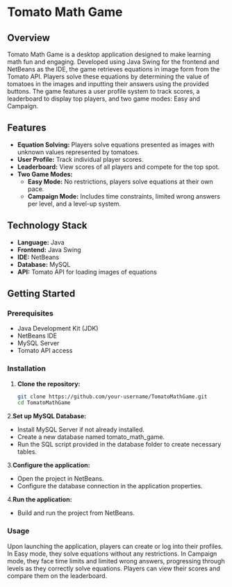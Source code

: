 # Tomato Math Game

## Overview

Tomato Math Game is a desktop application designed to make learning math fun and engaging. Developed using Java Swing for the frontend and NetBeans as the IDE, the game retrieves equations in image form from the Tomato API. Players solve these equations by determining the value of tomatoes in the images and inputting their answers using the provided buttons. The game features a user profile system to track scores, a leaderboard to display top players, and two game modes: Easy and Campaign.

## Features

- **Equation Solving:** Players solve equations presented as images with unknown values represented by tomatoes.
- **User Profile:** Track individual player scores.
- **Leaderboard:** View scores of all players and compete for the top spot.
- **Two Game Modes:**
  - **Easy Mode:** No restrictions, players solve equations at their own pace.
  - **Campaign Mode:** Includes time constraints, limited wrong answers per level, and a level-up system.

## Technology Stack

- **Language:** Java
- **Frontend:** Java Swing
- **IDE:** NetBeans
- **Database:** MySQL
- **API:** Tomato API for loading images of equations

## Getting Started

### Prerequisites

- Java Development Kit (JDK)
- NetBeans IDE
- MySQL Server
- Tomato API access

### Installation

1. **Clone the repository:**
   ```bash
   git clone https://github.com/your-username/TomatoMathGame.git
   cd TomatoMathGame

2.**Set up MySQL Database:**

- Install MySQL Server if not already installed.
- Create a new database named tomato_math_game.
- Run the SQL script provided in the database folder to create necessary tables.

3.**Configure the application:**

- Open the project in NetBeans.
- Configure the database connection in the application properties.

4.**Run the application:**

- Build and run the project from NetBeans.

### Usage
Upon launching the application, players can create or log into their profiles. In Easy mode, they solve equations without any restrictions. In Campaign mode, they face time limits and limited wrong answers, progressing through levels as they correctly solve equations. Players can view their scores and compare them on the leaderboard.

